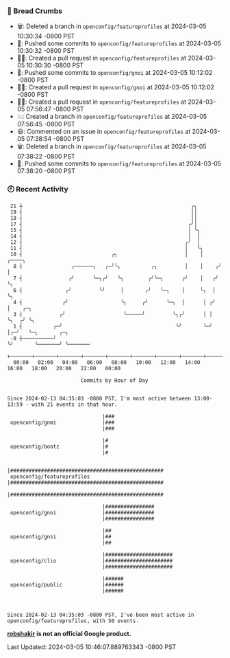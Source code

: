 ### 🍞 Bread Crumbs

 * 🗑: Deleted a branch in `openconfig/featureprofiles` at 2024-03-05 10:30:34 -0800 PST
 * 🚢: Pushed some commits to `openconfig/featureprofiles` at 2024-03-05 10:30:32 -0800 PST
 * ✍🏼: Created a pull request in `openconfig/featureprofiles` at 2024-03-05 10:30:30 -0800 PST
 * 🚢: Pushed some commits to `openconfig/gnoi` at 2024-03-05 10:12:02 -0800 PST
 * ✍🏼: Created a pull request in `openconfig/gnoi` at 2024-03-05 10:12:02 -0800 PST
 * ✍🏼: Created a pull request in `openconfig/featureprofiles` at 2024-03-05 07:56:47 -0800 PST
 * 💥: Created a branch in `openconfig/featureprofiles` at 2024-03-05 07:56:45 -0800 PST
 * 😃: Commented on an issue in `openconfig/featureprofiles` at 2024-03-05 07:38:54 -0800 PST
 * 🗑: Deleted a branch in `openconfig/featureprofiles` at 2024-03-05 07:38:22 -0800 PST
 * 🚢: Pushed some commits to `openconfig/featureprofiles` at 2024-03-05 07:38:20 -0800 PST

### 🕘 Recent Activity
```
 21 ┼                                                       ╭╮
 19 ┤                                                       ││
 18 ┤                                                       ││
 17 ┤                                                      ╭╯│
 15 ┤                                                      │ ╰╮
 14 ┤                                                      │  │
 12 ┤                                                     ╭╯  │
 11 ┤                                                     │   ╰╮
 10 ┤                             ╭╮                      │    │     ╭────╮
  8 ┤                ╭──────╮   ╭─╯╰╮          ╭╮         │    │    ╭╯    │
  7 ┤               ╭╯      ╰─╮╭╯   ╰╮        ╭╯╰─╮      ╭╯    │   ╭╯     ╰╮
  6 ┤              ╭╯         ╰╯     │       ╭╯   ╰─╮    │     ╰╮  │       ╰╮
  4 ┤             ╭╯                 ╰╮     ╭╯      ╰─╮  │      │ ╭╯        │    ╭─╮
  3 ┤            ╭╯                   ╰─────╯         ╰╮╭╯      │ │         ╰╮  ╭╯ ╰╮
  1 ┤          ╭─╯                                     ╰╯       ╰─╯          │╭─╯   ╰─╮       ╭─╮
 -0 ┼──────────╯                                                             ╰╯       ╰───────╯ ╰───────
    +───────+───────+───────+───────+───────+───────+───────+───────+───────+───────+───────+───────+────
  00:00   02:00   04:00   06:00   08:00   10:00   12:00   14:00   16:00   18:00   20:00   22:00   00:00   

						Commits by Hour of Day


Since 2024-02-13 04:35:03 -0800 PST, I'm most active between 13:00-13:59 - with 21 events in that hour.

```



```
                               |###
 openconfig/gnmi               |###
                               |###

                               |#
 openconfig/bootz              |#
                               |#

                               |##################################################
 openconfig/featureprofiles    |##################################################
                               |##################################################

                               |################
 openconfig/gnoi               |################
                               |################

                               |##
 openconfig/gnsi               |##
                               |##

                               |######################
 openconfig/clio               |######################
                               |######################

                               |######
 openconfig/public             |######
                               |######



Since 2024-02-13 04:35:03 -0800 PST, I've been most active in openconfig/featureprofiles, with 50 events.

```
**[robshakir](mailto:robjs@google.com) is not an official Google product.**  


Last Updated: 2024-03-05 10:46:07.889763343 -0800 PST
